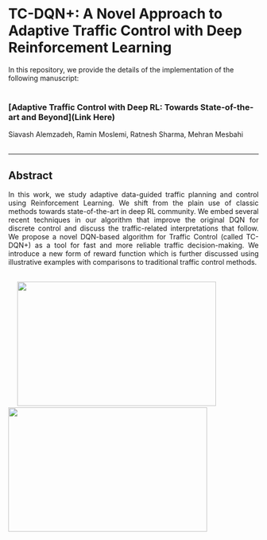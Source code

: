 # TC-DQN+: A Novel Approach to Adaptive Traffic Control with Deep Reinforcement Learning


In this repository, we provide the details of the implementation of the following manuscript: <br> <br>


### [Adaptive Traffic Control with Deep RL: Towards State-of-the-art and Beyond](Link Here)

Siavash Alemzadeh, Ramin Moslemi, Ratnesh Sharma, Mehran Mesbahi <br> <br>


---

## Abstract

<div align="justify"> In this work, we study adaptive data-guided traffic planning and control using Reinforcement Learning. We shift from the plain use of classic methods towards state-of-the-art in deep RL community. We embed several recent techniques in our algorithm that improve the original DQN for discrete control and discuss the traffic-related interpretations that follow. We propose a novel DQN-based algorithm for Traffic Control (called TC-DQN+) as a tool for fast and more reliable traffic decision-making. We introduce a new form of reward function which is further discussed using illustrative examples with comparisons to traditional traffic control methods. </div> <br>

<p float="left">
  &emsp;
  <img src="http://depts.washington.edu/uwrainlab/wordpress/wp-content/uploads/2020/07/RLScheme-1.png" width="400" height="250" />
  &emsp; &emsp; &emsp;
  <img src=Sce3-Env2-OurMethod.gif width="400" height="250" />
</p>
